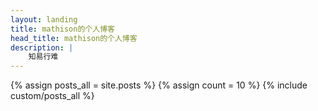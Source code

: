 ```yaml
---
layout: landing
title: mathison的个人博客
head_title: mathison的个人博客  
description: |
    知易行难
---
```


<div>
{% assign posts_all = site.posts %}
{% assign count = 10 %}
{% include custom/posts_all %}
</div>
